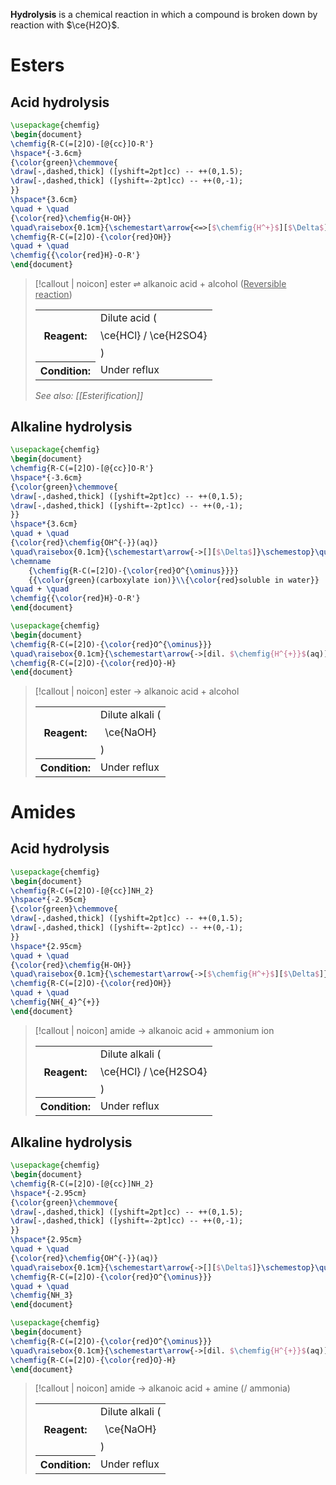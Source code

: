 **Hydrolysis** is a chemical reaction in which a compound is broken down by reaction with $\ce{H2O}$.

# Esters
## Acid hydrolysis
```tikz
\usepackage{chemfig}
\begin{document}
\chemfig{R-C(=[2]O)-[@{cc}]O-R'}
\hspace*{-3.6cm}
{\color{green}\chemmove{
\draw[-,dashed,thick] ([yshift=2pt]cc) -- ++(0,1.5);
\draw[-,dashed,thick] ([yshift=-2pt]cc) -- ++(0,-1);
}}
\hspace*{3.6cm}
\quad + \quad
{\color{red}\chemfig{H-OH}}
\quad\raisebox{0.1cm}{\schemestart\arrow{<=>[$\chemfig{H^+}$][$\Delta$]}\schemestop}\quad
\chemfig{R-C(=[2]O)-{\color{red}OH}}
\quad + \quad
\chemfig{{\color{red}H}-O-R'}
\end{document}
```

> [!callout | noicon] ester ⇌ alkanoic acid + alcohol
> (<u>Reversible reaction</u>)
> <table class="infobox-tables"><tr><th>Reagent:</th><td>Dilute acid (<span class="math display">\ce{HCl} / \ce{H2SO4}</span>)</td></tr><tr><th>Condition:</th><td>Under reflux</td></tr></table>
> 
> *See also: [[Esterification]]*

## Alkaline hydrolysis
```tikz
\usepackage{chemfig}
\begin{document}
\chemfig{R-C(=[2]O)-[@{cc}]O-R'}
\hspace*{-3.6cm}
{\color{green}\chemmove{
\draw[-,dashed,thick] ([yshift=2pt]cc) -- ++(0,1.5);
\draw[-,dashed,thick] ([yshift=-2pt]cc) -- ++(0,-1);
}}
\hspace*{3.6cm}
\quad + \quad
{\color{red}\chemfig{OH^{-}}(aq)}
\quad\raisebox{0.1cm}{\schemestart\arrow{->[][$\Delta$]}\schemestop}\quad
\chemname
	{\chemfig{R-C(=[2]O)-{\color{red}O^{\ominus}}}}
	{{\color{green}(carboxylate ion)}\\{\color{red}soluble in water}}
\quad + \quad
\chemfig{{\color{red}H}-O-R'}
\end{document}
```
```tikz
\usepackage{chemfig}
\begin{document}
\chemfig{R-C(=[2]O)-{\color{red}O^{\ominus}}}
\quad\raisebox{0.1cm}{\schemestart\arrow{->[dil. $\chemfig{H^{+}}$(aq)]}[0,2]\schemestop}\quad
\chemfig{R-C(=[2]O)-{\color{red}O}-H}
\end{document}
```

> [!callout | noicon] ester → alkanoic acid + alcohol
> <table class="infobox-tables"><tr><th>Reagent:</th><td>Dilute alkali (<span class="math display">\ce{NaOH}</span>)</td></tr><tr><th>Condition:</th><td>Under reflux</td></tr></table>

# Amides
## Acid hydrolysis
```tikz
\usepackage{chemfig}
\begin{document}
\chemfig{R-C(=[2]O)-[@{cc}]NH_2}
\hspace*{-2.95cm}
{\color{green}\chemmove{
\draw[-,dashed,thick] ([yshift=2pt]cc) -- ++(0,1.5);
\draw[-,dashed,thick] ([yshift=-2pt]cc) -- ++(0,-1);
}}
\hspace*{2.95cm}
\quad + \quad
{\color{red}\chemfig{H-OH}}
\quad\raisebox{0.1cm}{\schemestart\arrow{->[$\chemfig{H^+}$][$\Delta$]}\schemestop}\quad
\chemfig{R-C(=[2]O)-{\color{red}OH}}
\quad + \quad
\chemfig{NH{_4}^{+}}
\end{document}
```

> [!callout | noicon] amide → alkanoic acid + ammonium ion
> <table class="infobox-tables"><tr><th>Reagent:</th><td>Dilute alkali (<span class="math display">\ce{HCl} / \ce{H2SO4}</span>)</td></tr><tr><th>Condition:</th><td>Under reflux</td></tr></table>

## Alkaline hydrolysis
```tikz
\usepackage{chemfig}
\begin{document}
\chemfig{R-C(=[2]O)-[@{cc}]NH_2}
\hspace*{-2.95cm}
{\color{green}\chemmove{
\draw[-,dashed,thick] ([yshift=2pt]cc) -- ++(0,1.5);
\draw[-,dashed,thick] ([yshift=-2pt]cc) -- ++(0,-1);
}}
\hspace*{2.95cm}
\quad + \quad
{\color{red}\chemfig{OH^{-}}(aq)}
\quad\raisebox{0.1cm}{\schemestart\arrow{->[][$\Delta$]}\schemestop}\quad
\chemfig{R-C(=[2]O)-{\color{red}O^{\ominus}}}
\quad + \quad
\chemfig{NH_3}
\end{document}
```
```tikz
\usepackage{chemfig}
\begin{document}
\chemfig{R-C(=[2]O)-{\color{red}O^{\ominus}}}
\quad\raisebox{0.1cm}{\schemestart\arrow{->[dil. $\chemfig{H^{+}}$(aq)]}[0,2]\schemestop}\quad
\chemfig{R-C(=[2]O)-{\color{red}O}-H}
\end{document}
```

> [!callout | noicon] amide → alkanoic acid + amine (/ ammonia)
> <table class="infobox-tables"><tr><th>Reagent:</th><td>Dilute alkali (<span class="math display">\ce{NaOH}</span>)</td></tr><tr><th>Condition:</th><td>Under reflux</td></tr></table>
